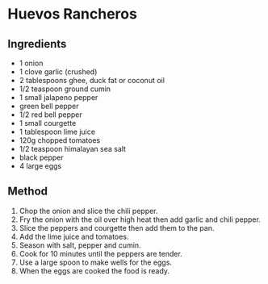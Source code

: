 # Huevos Rancheros

## Ingredients

- 1 onion
- 1 clove garlic (crushed)
- 2 tablespoons ghee, duck fat or coconut oil
- 1/2 teaspoon ground cumin
- 1 small jalapeno pepper
- green bell pepper
- 1/2 red bell pepper
- 1 small courgette
- 1 tablespoon lime juice
- 120g chopped tomatoes
- 1/2 teaspoon himalayan sea salt
- black pepper
- 4 large eggs

## Method

1. Chop the onion and slice the chili pepper.
2. Fry the onion with the oil over high heat then add garlic and chili pepper.
3. Slice the peppers and courgette then add them to the pan.
4. Add the lime juice and tomatoes.
5. Season with salt, pepper and cumin.
6. Cook for 10 minutes until the peppers are tender.
7. Use a large spoon to make wells for the eggs.
8. When the eggs are cooked the food is ready.
